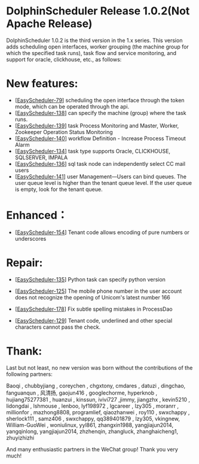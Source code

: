 DolphinScheduler Release 1.0.2(Not Apache Release)
===
DolphinScheduler 1.0.2 is the third version in the 1.x series. This version adds scheduling open interfaces, worker grouping (the machine group for which the specified task runs), task flow and service monitoring, and support for oracle, clickhouse, etc., as follows:

New features:
===
- [[EasyScheduler-79](https://github.com/analysys/EasyScheduler/issues/79)] scheduling the open interface through the token mode, which can be operated through the api.
- [[EasyScheduler-138](https://github.com/analysys/EasyScheduler/issues/138)] can specify the machine (group) where the task runs.
- [[EasyScheduler-139](https://github.com/analysys/EasyScheduler/issues/139)] task Process Monitoring and Master, Worker, Zookeeper Operation Status Monitoring
- [[EasyScheduler-140](https://github.com/analysys/EasyScheduler/issues/140)] workflow Definition - Increase Process Timeout Alarm
- [[EasyScheduler-134](https://github.com/analysys/EasyScheduler/issues/134)] task type supports Oracle, CLICKHOUSE, SQLSERVER, IMPALA
- [[EasyScheduler-136](https://github.com/analysys/EasyScheduler/issues/136)]  sql task node can independently select CC mail users
- [[EasyScheduler-141](https://github.com/analysys/EasyScheduler/issues/141)] user Management—Users can bind queues. The user queue level is higher than the tenant queue level. If the user queue is empty, look for the tenant queue.



Enhanced：
===
- [[EasyScheduler-154](https://github.com/analysys/EasyScheduler/issues/154)] Tenant code allows encoding of pure numbers or underscores


Repair:
===
- [[EasyScheduler-135](https://github.com/analysys/EasyScheduler/issues/135)] Python task can specify python version

- [[EasyScheduler-125](https://github.com/analysys/EasyScheduler/issues/125)] The mobile phone number in the user account does not recognize the opening of Unicom's latest number 166

- [[EasyScheduler-178](https://github.com/analysys/EasyScheduler/issues/178)] Fix subtle spelling mistakes in ProcessDao

- [[EasyScheduler-129](https://github.com/analysys/EasyScheduler/issues/129)] Tenant code, underlined and other special characters cannot pass the check.


Thank:
===
Last but not least, no new version was born without the contributions of the following partners:

Baoqi , chubbyjiang , coreychen , chgxtony, cmdares , datuzi , dingchao, fanguanqun , 风清扬, gaojun416 , googlechorme, hyperknob , hujiang75277381 , huanzui , kinssun, ivivi727 ,jimmy, jiangzhx , kevin5210 , lidongdai , lshmouse , lenboo, lyf198972 , lgcareer , lzy305 ,  moranrr ,  millionfor , mazhong8808, programlief, qiaozhanwei , roy110 , swxchappy , sherlock111 , samz406 , swxchappy, qq389401879 , lzy305,  vkingnew, William-GuoWei , woniulinux, yyl861, zhangxin1988, yangjiajun2014, yangqinlong, yangjiajun2014, zhzhenqin, zhangluck, zhanghaicheng1, zhuyizhizhi  

And many enthusiastic partners in the WeChat group! Thank you very much!










